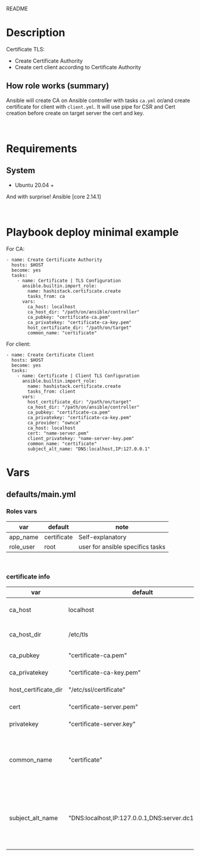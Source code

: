 README
# Description
Certificate TLS:
- Create Certificate Authority
- Create cert client according to Certificate Authority

## How role works (summary)
Ansible will create CA on Ansible controller with tasks `ca.yml` or/and create certificate for client with `client.yml`. It will use pipe for CSR and Cert creation before create on target server the cert and key.

&nbsp;
# Requirements

## System
* Ubuntu 20.04 +

And with surprise! Ansible [core 2.14.1]

&nbsp;
# Playbook deploy minimal example

For CA:

```
- name: Create Certificate Authority
  hosts: $HOST
  become: yes
  tasks:
    - name: Certificate | TLS Configuration
      ansible.builtin.import_role:
        name: hashistack.certificate.create
        tasks_from: ca
      vars:
        ca_host: localhost
        ca_host_dir: "/path/on/ansible/controller"
        ca_pubkey: "certificate-ca.pem"
        ca_privatekey: "certificate-ca-key.pem"
        host_certificate_dir: "/path/on/target"
        common_name: "certificate"
```

For client:

```
- name: Create Certificate Client
  hosts: $HOST
  become: yes
  tasks:
    - name: Certificate | Client TLS Configuration
      ansible.builtin.import_role:
        name: hashistack.certificate.create
        tasks_from: client
      vars:
        host_certificate_dir: "/path/on/target"
        ca_host_dir: "/path/on/ansible/controller"
        ca_pubkey: "certificate-ca.pem"
        ca_privatekey: "certificate-ca-key.pem"
        ca_provider: "ownca"
        ca_host: localhost
        cert: "name-server.pem"
        client_privatekey: "name-server-key.pem"
        common_name: "certificate"
        subject_alt_name: "DNS:localhost,IP:127.0.0.1"

```

# Vars

## defaults/main.yml

### Roles vars

| var | default | note |
| --- | --- | --- |
| app\_name | certificate | Self-explanatory |
| role\_user | root | user for ansible specifics tasks |

&nbsp;
### certificate info
| var | default | note |
| --- | --- | --- |
| ca_host | localhost | Where CA will be create (delegate_to) |
| ca_host_dir | /etc/tls | Path on ansible controler  |
| ca_pubkey | "certificate-ca.pem" | Self-explanatory |
| ca_privatekey | "certificate-ca-key.pem" | Self-explanatory |
| host_certificate_dir | "/etc/ssl/certificate" | Path on target for TLS |
| cert | "certificate-server.pem" | Self-explanatory |
| privatekey | "certificate-server.key" | Self-explanatory |
| common_name | "certificate" | The commonName field of the certificate signing request subject |
| subject_alt_name | "DNS:localhost,IP:127.0.0.1,DNS:server.dc1.consul" | Subject Alternative Name (SAN) extension to attach to the certificate signing request |
